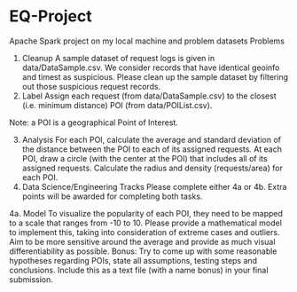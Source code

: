 # EQ-Project
 Apache Spark project on my local machine  and problem datasets
Problems
1. Cleanup
A sample dataset of request logs is given in data/DataSample.csv. We consider records that have identical geoinfo and timest as suspicious. Please clean up the sample dataset by filtering out those suspicious request records.
2. Label
Assign each request (from data/DataSample.csv) to the closest (i.e. minimum distance) POI (from data/POIList.csv).

Note: a POI is a geographical Point of Interest.

3. Analysis
For each POI, calculate the average and standard deviation of the distance between the POI to each of its assigned requests.
At each POI, draw a circle (with the center at the POI) that includes all of its assigned requests. Calculate the radius and density (requests/area) for each POI.
4. Data Science/Engineering Tracks
Please complete either 4a or 4b. Extra points will be awarded for completing both tasks.

4a. Model
To visualize the popularity of each POI, they need to be mapped to a scale that ranges from -10 to 10. Please provide a mathematical model to implement this, taking into consideration of extreme cases and outliers. Aim to be more sensitive around the average and provide as much visual differentiability as possible.
Bonus: Try to come up with some reasonable hypotheses regarding POIs, state all assumptions, testing steps and conclusions. Include this as a text file (with a name bonus) in your final submission.
